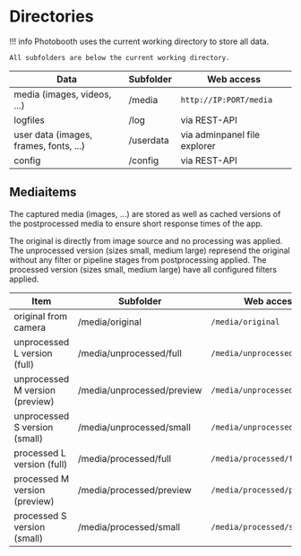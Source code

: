 # Directories

!!! info
    Photobooth uses the current working directory to store all data.

    All subfolders are below the current working directory.

| Data  | Subfolder | Web access |
|---|---|---|
|  media (images, videos, ...)  | /media | `http://IP:PORT/media` |
|  logfiles | /log | via REST-API |
|  user data (images, frames, fonts, ...) | /userdata | via adminpanel file explorer |
|  config | /config | via REST-API |

## Mediaitems

The captured media (images, ...) are stored as well as cached versions of the postprocessed media to ensure short response times of the app.

The original is directly from image source and no processing was applied.
The unprocessed version (sizes small, medium large) represend the original without any filter or pipeline stages from postprocessing applied.
The processed version (sizes small, medium large) have all configured filters applied.

| Item |  Subfolder | Web access |
|---|---|---|
|  original from camera  | /media/original | `/media/original` |
|  unprocessed L version (full)  | /media/unprocessed/full | `/media/unprocessed/full` |
|  unprocessed M version (preview)  | /media/unprocessed/preview | `/media/unprocessed/preview` |
|  unprocessed S version (small)  | /media/unprocessed/small | `/media/unprocessed/small` |
|  processed L version (full)  | /media/processed/full | `/media/processed/full` |
|  processed M version (preview)  | /media/processed/preview | `/media/processed/preview` |
|  processed S version (small)  | /media/processed/small | `/media/processed/small` |
